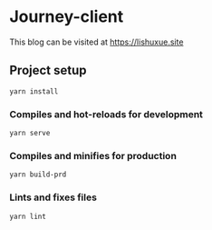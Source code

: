 # Journey-client

This blog can be visited at <a href="https://lishuxue.site" target="_blank">https://lishuxue.site</a>

## Project setup
```
yarn install
```

### Compiles and hot-reloads for development
```
yarn serve
```

### Compiles and minifies for production
```
yarn build-prd
```

### Lints and fixes files
```
yarn lint
```
